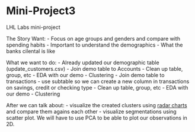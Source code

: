 # Mini-Project3
LHL Labs mini-project


The Story Want:
    - Focus on age groups and genders and compare with spending habits
    - Important to understand the demographics
    - What the banks cilental is like


What we want to do:
    - Already updated our demographic table (update_customers.csv)
    - Join demo table to Accounts
        - Clean up table, group, etc
        - EDA with our demo
        - Clustering
    - Join demo table to transactions
        - use subtable so we can create a new column in transactions on savings, credit or checking type
        - Clean up table, group, etc
        - EDA with our demo
        - Clustering


After we can talk about:
    - visualize the created clusters using [radar charts](https://plotly.com/python/radar-chart/) and compare them agains each other
    - visualize segmentations using scatter plot. We will have to use PCA to be able to plot our observations in 2D.